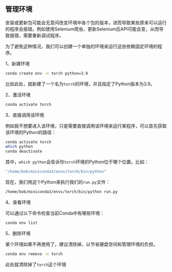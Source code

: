 ## 管理环境

安装或更新包可能会无意间改变环境中各个包的版本，进而导致某些原来可以运行的程序会报错。例如使用Selenium爬虫，更新Selenium后API可能会变，从而导致报错，需要重新调试程序。

为了避免这种情况，我们可以创建一个单独的环境来运行这些依赖固定环境的程序。

1、新建环境

```bash
conda create env -n torch python=3.9
```

比如此处，就新建了一个名为`torch`的环境，并且指定了Python版本为3.9。

2、激活环境

```bash
conda activate torch
```

3、直接调用该环境

例如我不想要进入该环境，只是需要直接调用该环境来运行某程序，可以首先获取该环境的Python的路径：

```bash
conda activate torch
which python
conda deactivate
```

其中，`which python`会告诉你`torch`环境的Python位于哪个位置。比如：

```bash
"/home/bob/miniconda3/envs/torch/bin/python"
```

现在，我们用这个Python来执行我们的`run.py`文件：

```bash
/home/bob/miniconda3/envs/torch/bin/python run.py
```

4、查看环境

可以通过以下命令检查当前Conda中有哪些环境：

```bash
conda env list
```

5、删除环境

某个环境如果不再使用了，建议清除掉，以节省硬盘空间和管理环境的负担。

```bash
conda env remove -n torch
```

此处就清除掉了`torch`这个环境